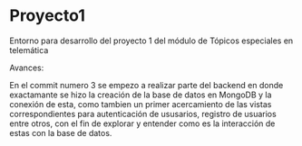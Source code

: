 # Proyecto1
Entorno para desarrollo del proyecto 1 del módulo de Tópicos especiales en telemática

Avances:

En el commit numero 3 se empezo a realizar parte del backend en donde exactamante se hizo la creación de la base de datos en MongoDB y la conexión de esta, como tambien un primer acercamiento de las vistas correspondientes para autenticación de ususarios, registro de usuarios entre otros, con el fin de explorar y entender como es la interacción de estas con la base de datos.
